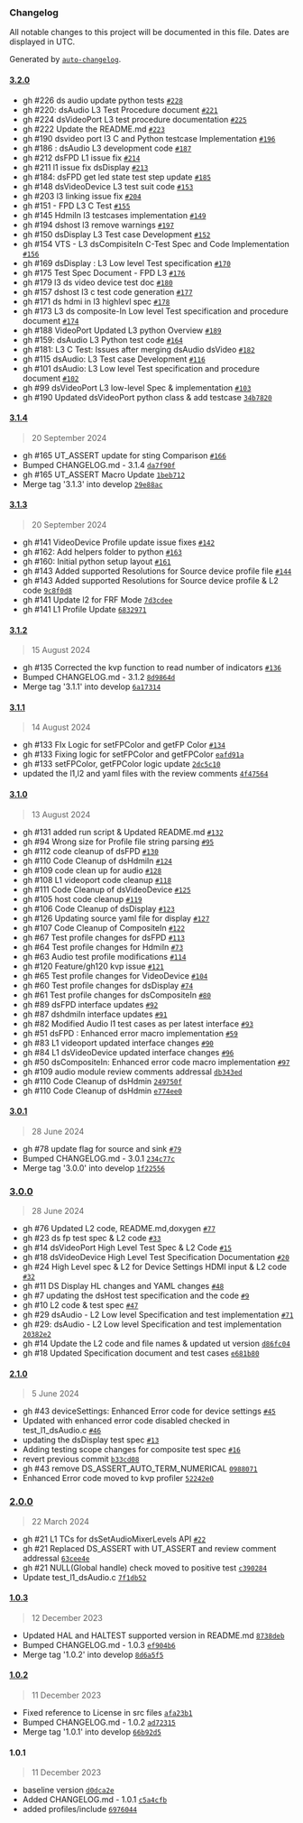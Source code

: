 ### Changelog

All notable changes to this project will be documented in this file. Dates are displayed in UTC.

Generated by [`auto-changelog`](https://github.com/CookPete/auto-changelog).

#### [3.2.0](https://github.com/rdkcentral/rdk-halif-test-device_settings/compare/3.1.4...3.2.0)

- gh #226 ds audio update python tests [`#228`](https://github.com/rdkcentral/rdk-halif-test-device_settings/pull/228)
- gh #220: dsAudio L3 Test Procedure document [`#221`](https://github.com/rdkcentral/rdk-halif-test-device_settings/pull/221)
- gh #224 dsVideoPort L3 test procedure documentation [`#225`](https://github.com/rdkcentral/rdk-halif-test-device_settings/pull/225)
- gh #222 Update the README.md [`#223`](https://github.com/rdkcentral/rdk-halif-test-device_settings/pull/223)
- gh #190 dsvideo port l3 C and Python testcase Implementation  [`#196`](https://github.com/rdkcentral/rdk-halif-test-device_settings/pull/196)
- gh #186 : dsAudio L3 development code [`#187`](https://github.com/rdkcentral/rdk-halif-test-device_settings/pull/187)
- gh #212  dsFPD L1 issue fix  [`#214`](https://github.com/rdkcentral/rdk-halif-test-device_settings/pull/214)
- gh #211 l1 issue fix dsDisplay [`#213`](https://github.com/rdkcentral/rdk-halif-test-device_settings/pull/213)
- gh #184: dsFPD  get led state test step update [`#185`](https://github.com/rdkcentral/rdk-halif-test-device_settings/pull/185)
- gh #148 dsVideoDevice L3 test suit code [`#153`](https://github.com/rdkcentral/rdk-halif-test-device_settings/pull/153)
- gh #203 l3 linking issue fix [`#204`](https://github.com/rdkcentral/rdk-halif-test-device_settings/pull/204)
- gh #151 - FPD L3 C Test [`#155`](https://github.com/rdkcentral/rdk-halif-test-device_settings/pull/155)
- gh #145 HdmiIn l3 testcases implementation [`#149`](https://github.com/rdkcentral/rdk-halif-test-device_settings/pull/149)
- gh #194 dshost l3 remove warnings [`#197`](https://github.com/rdkcentral/rdk-halif-test-device_settings/pull/197)
- gh #150 dsDisplay L3 Test case Development  [`#152`](https://github.com/rdkcentral/rdk-halif-test-device_settings/pull/152)
- gh #154 VTS - L3 dsCompisiteIn C-Test Spec and Code Implementation [`#156`](https://github.com/rdkcentral/rdk-halif-test-device_settings/pull/156)
- gh #169 dsDisplay : L3 Low level Test specification [`#170`](https://github.com/rdkcentral/rdk-halif-test-device_settings/pull/170)
- gh #175 Test Spec Document - FPD L3  [`#176`](https://github.com/rdkcentral/rdk-halif-test-device_settings/pull/176)
- gh #179 l3 ds video device test doc [`#180`](https://github.com/rdkcentral/rdk-halif-test-device_settings/pull/180)
- gh #157 dshost l3 c test code generation [`#177`](https://github.com/rdkcentral/rdk-halif-test-device_settings/pull/177)
- gh #171 ds hdmi in l3 highlevl spec [`#178`](https://github.com/rdkcentral/rdk-halif-test-device_settings/pull/178)
- gh #173 L3 ds composite-In Low level Test specification and procedure document [`#174`](https://github.com/rdkcentral/rdk-halif-test-device_settings/pull/174)
- gh #188 VideoPort Updated L3 python Overview [`#189`](https://github.com/rdkcentral/rdk-halif-test-device_settings/pull/189)
- gh #159: dsAudio L3 Python test code [`#164`](https://github.com/rdkcentral/rdk-halif-test-device_settings/pull/164)
- gh #181: L3 C Test: Issues after merging dsAudio dsVideo [`#182`](https://github.com/rdkcentral/rdk-halif-test-device_settings/pull/182)
- gh #115 dsAudio: L3 Test case Development [`#116`](https://github.com/rdkcentral/rdk-halif-test-device_settings/pull/116)
- gh #101 dsAudio: L3 Low level Test specification and procedure document [`#102`](https://github.com/rdkcentral/rdk-halif-test-device_settings/pull/102)
- gh #99 dsVideoPort L3 low-level Spec & implementation  [`#103`](https://github.com/rdkcentral/rdk-halif-test-device_settings/pull/103)
- gh #190 Updated dsVideoPort python class & add testcase [`34b7820`](https://github.com/rdkcentral/rdk-halif-test-device_settings/commit/34b7820f535b56e54ab3b87737242617c9a9ccba)

#### [3.1.4](https://github.com/rdkcentral/rdk-halif-test-device_settings/compare/3.1.3...3.1.4)

> 20 September 2024

- gh #165 UT_ASSERT update for sting Comparison [`#166`](https://github.com/rdkcentral/rdk-halif-test-device_settings/pull/166)
- Bumped CHANGELOG.md - 3.1.4 [`da7f90f`](https://github.com/rdkcentral/rdk-halif-test-device_settings/commit/da7f90f2a1afdd4be61a3c90b20d61debb73f119)
- gh #165 UT_ASSERT Macro Update [`1beb712`](https://github.com/rdkcentral/rdk-halif-test-device_settings/commit/1beb71202a24304d4b4515fd8b2dab0e7f5282c8)
- Merge tag '3.1.3' into develop [`29e88ac`](https://github.com/rdkcentral/rdk-halif-test-device_settings/commit/29e88ac43b839804a06d6cf69e3c3a164de6e372)

#### [3.1.3](https://github.com/rdkcentral/rdk-halif-test-device_settings/compare/3.1.2...3.1.3)

> 20 September 2024

- gh #141 VideoDevice Profile update issue fixes [`#142`](https://github.com/rdkcentral/rdk-halif-test-device_settings/pull/142)
- gh #162: Add helpers folder to python [`#163`](https://github.com/rdkcentral/rdk-halif-test-device_settings/pull/163)
- gh #160: Initial python setup layout [`#161`](https://github.com/rdkcentral/rdk-halif-test-device_settings/pull/161)
- gh #143 Added supported Resolutions for Source device profile file [`#144`](https://github.com/rdkcentral/rdk-halif-test-device_settings/pull/144)
- gh #143 Added supported Resolutions for Source device profile & L2 code [`9c8f0d8`](https://github.com/rdkcentral/rdk-halif-test-device_settings/commit/9c8f0d85d65883ca9145c186b4c68cd324d187d0)
- gh #141 Update l2 for FRF Mode [`7d3cdee`](https://github.com/rdkcentral/rdk-halif-test-device_settings/commit/7d3cdeef1d03b17f3e447e4e515a2cee277b6933)
- gh #141 L1 Profile Update [`6832971`](https://github.com/rdkcentral/rdk-halif-test-device_settings/commit/6832971a191b07f030f21fe80b6bd377cbb7bd5a)

#### [3.1.2](https://github.com/rdkcentral/rdk-halif-test-device_settings/compare/3.1.1...3.1.2)

> 15 August 2024

- gh #135 Corrected the kvp function to read number of indicators [`#136`](https://github.com/rdkcentral/rdk-halif-test-device_settings/pull/136)
- Bumped CHANGELOG.md - 3.1.2 [`8d9864d`](https://github.com/rdkcentral/rdk-halif-test-device_settings/commit/8d9864dc689a831a9e9910ac7d920a6c089e80bd)
- Merge tag '3.1.1' into develop [`6a17314`](https://github.com/rdkcentral/rdk-halif-test-device_settings/commit/6a173147ff7c444c47598c77086361bd06137f09)

#### [3.1.1](https://github.com/rdkcentral/rdk-halif-test-device_settings/compare/3.1.0...3.1.1)

> 14 August 2024

- gh #133 FIx Logic for setFPColor and getFP Color [`#134`](https://github.com/rdkcentral/rdk-halif-test-device_settings/pull/134)
- gh #133 Fixing logic for setFPColor and getFPColor [`eafd91a`](https://github.com/rdkcentral/rdk-halif-test-device_settings/commit/eafd91a7575b14407aad688e23bc8ba4ab7e3579)
- gh #133 setFPColor, getFPColor logic update [`2dc5c10`](https://github.com/rdkcentral/rdk-halif-test-device_settings/commit/2dc5c1057a591c1e91107504302e6cee68c05ce0)
- updated the l1,l2 and yaml files with the review comments [`4f47564`](https://github.com/rdkcentral/rdk-halif-test-device_settings/commit/4f47564678e2136015428766cf630f469b1a26cd)

#### [3.1.0](https://github.com/rdkcentral/rdk-halif-test-device_settings/compare/3.0.1...3.1.0)

> 13 August 2024

- gh #131 added run script & Updated README.md [`#132`](https://github.com/rdkcentral/rdk-halif-test-device_settings/pull/132)
- gh #94 Wrong size for Profile file string parsing [`#95`](https://github.com/rdkcentral/rdk-halif-test-device_settings/pull/95)
- gh #112 code cleanup of dsFPD [`#130`](https://github.com/rdkcentral/rdk-halif-test-device_settings/pull/130)
- gh #110 Code Cleanup of dsHdmiIn [`#124`](https://github.com/rdkcentral/rdk-halif-test-device_settings/pull/124)
- gh #109 code clean up for audio [`#128`](https://github.com/rdkcentral/rdk-halif-test-device_settings/pull/128)
- gh #108 L1 videoport code cleanup [`#118`](https://github.com/rdkcentral/rdk-halif-test-device_settings/pull/118)
- gh #111 Code Cleanup of dsVideoDevice [`#125`](https://github.com/rdkcentral/rdk-halif-test-device_settings/pull/125)
- gh #105 host code cleanup [`#119`](https://github.com/rdkcentral/rdk-halif-test-device_settings/pull/119)
- gh #106 Code Cleanup of dsDisplay [`#123`](https://github.com/rdkcentral/rdk-halif-test-device_settings/pull/123)
- gh #126 Updating source yaml file for display [`#127`](https://github.com/rdkcentral/rdk-halif-test-device_settings/pull/127)
- gh #107 Code Cleanup of CompositeIn [`#122`](https://github.com/rdkcentral/rdk-halif-test-device_settings/pull/122)
- gh #67 Test profile changes for dsFPD [`#113`](https://github.com/rdkcentral/rdk-halif-test-device_settings/pull/113)
-  gh #64 Test profile changes for HdmiIn [`#73`](https://github.com/rdkcentral/rdk-halif-test-device_settings/pull/73)
- gh #63 Audio test profile modifications  [`#114`](https://github.com/rdkcentral/rdk-halif-test-device_settings/pull/114)
- gh #120 Feature/gh120 kvp issue [`#121`](https://github.com/rdkcentral/rdk-halif-test-device_settings/pull/121)
- gh #65 Test profile changes for VideoDevice [`#104`](https://github.com/rdkcentral/rdk-halif-test-device_settings/pull/104)
- gh #60 Test profile changes for dsDisplay [`#74`](https://github.com/rdkcentral/rdk-halif-test-device_settings/pull/74)
- gh #61 Test profile changes for dsCompositeIn [`#80`](https://github.com/rdkcentral/rdk-halif-test-device_settings/pull/80)
- gh #89 dsFPD interface updates [`#92`](https://github.com/rdkcentral/rdk-halif-test-device_settings/pull/92)
-  gh #87 dshdmiIn interface updates [`#91`](https://github.com/rdkcentral/rdk-halif-test-device_settings/pull/91)
- gh #82 Modified Audio l1 test cases as per latest interface  [`#93`](https://github.com/rdkcentral/rdk-halif-test-device_settings/pull/93)
- gh #51 dsFPD : Enhanced error macro implementation  [`#59`](https://github.com/rdkcentral/rdk-halif-test-device_settings/pull/59)
- gh #83 L1 videoport updated interface changes [`#90`](https://github.com/rdkcentral/rdk-halif-test-device_settings/pull/90)
- gh #84 L1 dsVideoDevice updated interface changes [`#96`](https://github.com/rdkcentral/rdk-halif-test-device_settings/pull/96)
- gh #50 dsCompositeIn: Enhanced error code macro implementation [`#97`](https://github.com/rdkcentral/rdk-halif-test-device_settings/pull/97)
- gh #109 audio module review comments addressal [`db343ed`](https://github.com/rdkcentral/rdk-halif-test-device_settings/commit/db343ed68118644f9bc980fecd2a9afac2d0adf5)
- gh #110 Code Cleanup of  dsHdmin [`249750f`](https://github.com/rdkcentral/rdk-halif-test-device_settings/commit/249750fd7557a579ec0d31168b3a9cf36e829ff0)
- gh #110 Code Cleanup of  dsHdmin [`e774ee0`](https://github.com/rdkcentral/rdk-halif-test-device_settings/commit/e774ee096850e7918c798758b2123801f04a9c7c)

#### [3.0.1](https://github.com/rdkcentral/rdk-halif-test-device_settings/compare/3.0.0...3.0.1)

> 28 June 2024

- gh #78 update flag for source and sink [`#79`](https://github.com/rdkcentral/rdk-halif-test-device_settings/pull/79)
- Bumped CHANGELOG.md - 3.0.1 [`234c77c`](https://github.com/rdkcentral/rdk-halif-test-device_settings/commit/234c77c5123bceabbd7f333e11b05f55b8beef40)
- Merge tag '3.0.0' into develop [`1f22556`](https://github.com/rdkcentral/rdk-halif-test-device_settings/commit/1f2255673e2020d6aa1e433c576144e55bd89e3b)

### [3.0.0](https://github.com/rdkcentral/rdk-halif-test-device_settings/compare/2.1.0...3.0.0)

> 28 June 2024

- gh #76 Updated L2 code, README.md,doxygen [`#77`](https://github.com/rdkcentral/rdk-halif-test-device_settings/pull/77)
- gh #23 ds fp test spec & L2 code [`#33`](https://github.com/rdkcentral/rdk-halif-test-device_settings/pull/33)
- gh #14 dsVideoPort High Level Test Spec & L2 Code [`#15`](https://github.com/rdkcentral/rdk-halif-test-device_settings/pull/15)
- gh #18 dsVideoDevice High Level Test Specification Documentation [`#20`](https://github.com/rdkcentral/rdk-halif-test-device_settings/pull/20)
- gh #24 High Level spec & L2 for Device Settings HDMI input & L2 code [`#32`](https://github.com/rdkcentral/rdk-halif-test-device_settings/pull/32)
- gh #11 DS Display HL changes and YAML changes [`#48`](https://github.com/rdkcentral/rdk-halif-test-device_settings/pull/48)
- gh #7 updating the dsHost test specification and the code [`#9`](https://github.com/rdkcentral/rdk-halif-test-device_settings/pull/9)
- gh #10 L2 code & test spec  [`#47`](https://github.com/rdkcentral/rdk-halif-test-device_settings/pull/47)
- gh #29  dsAudio - L2 Low level Specification and test implementation [`#71`](https://github.com/rdkcentral/rdk-halif-test-device_settings/pull/71)
- gh #29: dsAudio - L2 Low level Specification and test implementation [`20382e2`](https://github.com/rdkcentral/rdk-halif-test-device_settings/commit/20382e25c6c7781e915549c4b33419fc5c3e6f10)
- gh #14 Update the L2 code and file names & updated ut version [`d86fc04`](https://github.com/rdkcentral/rdk-halif-test-device_settings/commit/d86fc04552dcfff6a71a0f63f8becece4f05bd13)
- gh #18 Updated Specification document and test cases [`e681b80`](https://github.com/rdkcentral/rdk-halif-test-device_settings/commit/e681b8061ce22fa7e62e2f1cc3029316d2468a81)

#### [2.1.0](https://github.com/rdkcentral/rdk-halif-test-device_settings/compare/2.0.0...2.1.0)

> 5 June 2024

- gh #43 deviceSettings: Enhanced Error code for device settings [`#45`](https://github.com/rdkcentral/rdk-halif-test-device_settings/pull/45)
- Updated with enhanced error code disabled checked in test_l1_dsAudio.c [`#46`](https://github.com/rdkcentral/rdk-halif-test-device_settings/pull/46)
- updating the dsDisplay test spec [`#13`](https://github.com/rdkcentral/rdk-halif-test-device_settings/pull/13)
- Adding testing scope changes for composite test spec [`#16`](https://github.com/rdkcentral/rdk-halif-test-device_settings/pull/16)
- revert previous commit [`b33cd08`](https://github.com/rdkcentral/rdk-halif-test-device_settings/commit/b33cd0829396c87ad89d39d551e265830425ed5d)
- gh #43 remove DS_ASSERT_AUTO_TERM_NUMERICAL [`0988071`](https://github.com/rdkcentral/rdk-halif-test-device_settings/commit/098807153c12c0183acf9d9aa1a40c2c5d418c4f)
- Enhanced Error code moved to kvp profiler [`52242e0`](https://github.com/rdkcentral/rdk-halif-test-device_settings/commit/52242e000375f66206950208e5a1823ef093f273)

### [2.0.0](https://github.com/rdkcentral/rdk-halif-test-device_settings/compare/1.0.3...2.0.0)

> 22 March 2024

- gh #21 L1 TCs for dsSetAudioMixerLevels API [`#22`](https://github.com/rdkcentral/rdk-halif-test-device_settings/pull/22)
- gh #21 Replaced DS_ASSERT with UT_ASSERT and review comment addressal [`63cee4e`](https://github.com/rdkcentral/rdk-halif-test-device_settings/commit/63cee4ed3e0d64d3f2db43d4bfd5b09430ef80ff)
- gh #21 NULL(Global handle) check moved to positive test [`c390284`](https://github.com/rdkcentral/rdk-halif-test-device_settings/commit/c390284d1211b0980d16197f7920ae5a9b84a4bb)
- Update test_l1_dsAudio.c [`7f1db52`](https://github.com/rdkcentral/rdk-halif-test-device_settings/commit/7f1db527e01ba801d0be28e7f4de21c969946cf6)

#### [1.0.3](https://github.com/rdkcentral/rdk-halif-test-device_settings/compare/1.0.2...1.0.3)

> 12 December 2023

- Updated HAL and HALTEST supported version in README.md [`8738deb`](https://github.com/rdkcentral/rdk-halif-test-device_settings/commit/8738deba9c0939782adbd700ccdef879d3010bb8)
- Bumped CHANGELOG.md - 1.0.3 [`ef904b6`](https://github.com/rdkcentral/rdk-halif-test-device_settings/commit/ef904b6995a10d24b551e541d68db0cab855f2a5)
- Merge tag '1.0.2' into develop [`8d6a5f5`](https://github.com/rdkcentral/rdk-halif-test-device_settings/commit/8d6a5f5aaa642423a85a9a1d3fb6ba898a44943e)

#### [1.0.2](https://github.com/rdkcentral/rdk-halif-test-device_settings/compare/1.0.1...1.0.2)

> 11 December 2023

- Fixed reference to License in src files [`afa23b1`](https://github.com/rdkcentral/rdk-halif-test-device_settings/commit/afa23b17437b6d78cd7d1d21be92a956c1ec2ea2)
- Bumped CHANGELOG.md - 1.0.2 [`ad72315`](https://github.com/rdkcentral/rdk-halif-test-device_settings/commit/ad7231561c0107a5cb0a082c8d0168b0c4771678)
- Merge tag '1.0.1' into develop [`66b92d5`](https://github.com/rdkcentral/rdk-halif-test-device_settings/commit/66b92d502146e13328d790fbc86b719772ebe6f9)

#### 1.0.1

> 11 December 2023

- baseline version [`d0dca2e`](https://github.com/rdkcentral/rdk-halif-test-device_settings/commit/d0dca2e005396a6ea8a9a7c277d6c2388dd5ec56)
- Added CHANGELOG.md - 1.0.1 [`c5a4cfb`](https://github.com/rdkcentral/rdk-halif-test-device_settings/commit/c5a4cfb9514877e33a38de5d754b71dd856af0a9)
- added profiles/include [`6976044`](https://github.com/rdkcentral/rdk-halif-test-device_settings/commit/69760449a2fcdcc3057f39d155bbeaf43e8f9b18)
